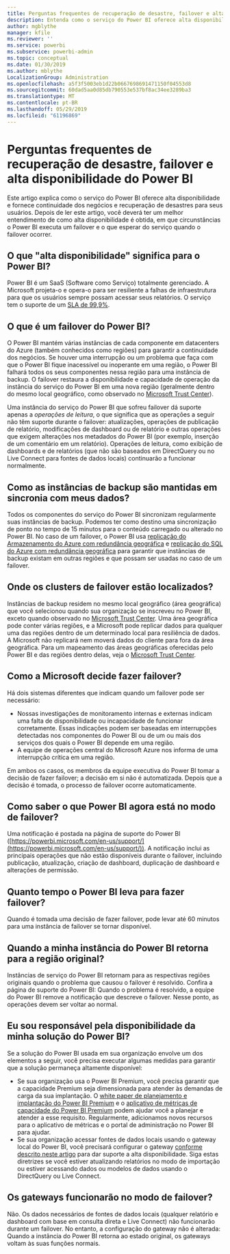 ```yaml
---
title: Perguntas frequentes de recuperação de desastre, failover e alta disponibilidade do Power BI
description: Entenda como o serviço do Power BI oferece alta disponibilidade e fornece continuidade dos negócios e recuperação de desastres para seus usuários.
author: mgblythe
manager: kfile
ms.reviewer: ''
ms.service: powerbi
ms.subservice: powerbi-admin
ms.topic: conceptual
ms.date: 01/30/2019
ms.author: mblythe
LocalizationGroup: Administration
ms.openlocfilehash: a5f3f5003eb1d22b0667698691471150f04553d8
ms.sourcegitcommit: 60dad5aa0d85db790553e537bf8ac34ee3289ba3
ms.translationtype: MT
ms.contentlocale: pt-BR
ms.lasthandoff: 05/29/2019
ms.locfileid: "61196869"
---
```

# <a name="power-bi-high-availability-failover-and-disaster-recovery-faq"></a>Perguntas frequentes de recuperação de desastre, failover e alta disponibilidade do Power BI

Este artigo explica como o serviço do Power BI oferece alta disponibilidade e fornece continuidade dos negócios e recuperação de desastres para seus usuários. Depois de ler este artigo, você deverá ter um melhor entendimento de como alta disponibilidade é obtida, em que circunstâncias o Power BI executa um failover e o que esperar do serviço quando o failover ocorrer.

## <a name="what-does-high-availability-mean-for-power-bi"></a>O que "alta disponibilidade" significa para o Power BI?

Power BI é um SaaS (Software como Serviço) totalmente gerenciado.  A Microsoft projeta-o e opera-o para ser resiliente a falhas de infraestrutura para que os usuários sempre possam acessar seus relatórios.  O serviço tem o suporte de um [SLA de 99,9%](http://www.microsoftvolumelicensing.com/DocumentSearch.aspx?Mode=3&DocumentTypeId=37).

## <a name="what-is-a-power-bi-failover"></a>O que é um failover do Power BI?

O Power BI mantém várias instâncias de cada componente em datacenters do Azure (também conhecidos como regiões) para garantir a continuidade dos negócios. Se houver uma interrupção ou um problema que faça com que o Power BI fique inacessível ou inoperante em uma região, o Power BI falhará todos os seus componentes nessa região para uma instância de backup. O failover restaura a disponibilidade e capacidade de operação da instância do serviço do Power BI em uma nova região (geralmente dentro do mesmo local geográfico, como observado no [Microsoft Trust Center](https://www.microsoft.com/TrustCenter/CloudServices/business-application-platform/data-location)).

Uma instância do serviço do Power BI que sofreu failover dá suporte apenas a _operações de leitura_, o que significa que as operações a seguir não têm suporte durante o failover: atualizações, operações de publicação de relatório, modificações de dashboard ou de relatório e outras operações que exigem alterações nos metadados do Power BI (por exemplo, inserção de um comentário em um relatório).  Operações de leitura, como exibição de dashboards e de relatórios (que não são baseados em DirectQuery ou no Live Connect para fontes de dados locais) continuarão a funcionar normalmente.

## <a name="how-are-backup-instances-kept-in-sync-with-my-data"></a>Como as instâncias de backup são mantidas em sincronia com meus dados?

Todos os componentes do serviço do Power BI sincronizam regularmente suas instâncias de backup. Podemos ter como destino uma sincronização de ponto no tempo de 15 minutos para o conteúdo carregado ou alterado no Power BI. No caso de um failover, o Power BI usa [replicação do Armazenamento do Azure com redundância geográfica](/azure/storage/common/storage-redundancy-grs) e [replicação do SQL do Azure com redundância geográfica](/azure/sql-database/sql-database-active-geo-replication) para garantir que instâncias de backup existam em outras regiões e que possam ser usadas no caso de um failover.

## <a name="where-are-the-failover-clusters-located"></a>Onde os clusters de failover estão localizados?

Instâncias de backup residem no mesmo local geográfico (área geográfica) que você selecionou quando sua organização se inscreveu no Power BI, exceto quando observado no [Microsoft Trust Center](https://www.microsoft.com/TrustCenter/CloudServices/business-application-platform/data-location). Uma área geográfica pode conter várias regiões, e a Microsoft pode replicar dados para qualquer uma das regiões dentro de um determinado local para resiliência de dados. A Microsoft não replicará nem moverá dados do cliente para fora da área geográfica. Para um mapeamento das áreas geográficas oferecidas pelo Power BI e das regiões dentro delas, veja o [Microsoft Trust Center](https://www.microsoft.com/TrustCenter/CloudServices/business-application-platform/data-location).

## <a name="how-does-microsoft-decide-to-failover"></a>Como a Microsoft decide fazer failover?

Há dois sistemas diferentes que indicam quando um failover pode ser necessário:

- Nossas investigações de monitoramento internas e externas indicam uma falta de disponibilidade ou incapacidade de funcionar corretamente. Essas indicações podem ser baseadas em interrupções detectadas nos componentes do Power BI ou de um ou mais dos serviços dos quais o Power BI depende em uma região.
- A equipe de operações central do Microsoft Azure nos informa de uma interrupção crítica em uma região.

Em ambos os casos, os membros da equipe executiva do Power BI tomar a decisão de fazer failover; a decisão em si não é automatizada. Depois que a decisão é tomada, o processo de failover ocorre automaticamente.

## <a name="how-do-i-know-power-bi-is-now-in-failover-mode"></a>Como saber o que Power BI agora está no modo de failover?

Uma notificação é postada na página de suporte do Power BI ([https://powerbi.microsoft.com/en-us/support/](https://powerbi.microsoft.com/en-us/support/)). A notificação inclui as principais operações que não estão disponíveis durante o failover, incluindo publicação, atualização, criação de dashboard, duplicação de dashboard e alterações de permissão.

## <a name="how-long-does-it-take-power-bi-to-fail-over"></a>Quanto tempo o Power BI leva para fazer failover?

Quando é tomada uma decisão de fazer failover, pode levar até 60 minutos para uma instância de failover se tornar disponível.

## <a name="when-does-my-power-bi-instance-return-to-the-original-region"></a>Quando a minha instância do Power BI retorna para a região original?

Instâncias de serviço do Power BI retornam para as respectivas regiões originais quando o problema que causou o failover é resolvido. Confira a página de suporte do Power BI: Quando o problema é resolvido, a equipe do Power BI remove a notificação que descreve o failover. Nesse ponto, as operações devem ser voltar ao normal.

## <a name="am-i-responsible-for-the-availability-of-my-power-bi-solution"></a>Eu sou responsável pela disponibilidade da minha solução do Power BI?

Se a solução do Power BI usada em sua organização envolve um dos elementos a seguir, você precisa executar algumas medidas para garantir que a solução permaneça altamente disponível:

- Se sua organização usa o Power BI Premium, você precisa garantir que a capacidade Premium seja dimensionada para atender às demandas de carga da sua implantação.  O [white paper de planejamento e implantação do Power BI Premium](https://aka.ms/Premium-Capacity-Planning-Deployment) e o [aplicativo de métricas de capacidade do Power BI Premium](service-admin-premium-monitor-capacity.md) podem ajudar você a planejar e atender a esse requisito. Regularmente, adicionamos novos recursos para o aplicativo de métricas e o portal de administração no Power BI para ajudar.
- Se sua organização acessar fontes de dados locais usando o gateway local do Power BI, você precisará configurar o gateway [conforme descrito neste artigo](service-gateway-high-availability-clusters.md) para dar suporte a alta disponibilidade. Siga estas diretrizes se você estiver atualizando relatórios no modo de importação ou estiver acessando dados ou modelos de dados usando o DirectQuery ou Live Connect.

## <a name="will-gateways-function-when-in-failover-mode"></a>Os gateways funcionarão no modo de failover?

Não. Os dados necessários de fontes de dados locais (qualquer relatório e dashboard com base em consulta direta e Live Connect) não funcionarão durante um failover. No entanto, a configuração do gateway não é alterada: Quando a instância do Power BI retorna ao estado original, os gateways voltam às suas funções normais.
